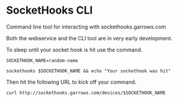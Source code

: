 # SocketHooks CLI

Command line tool for interacting with sockethooks.garrows.com

Both the webservice and the CLI tool are in very early development.


To sleep until your socket hook is hit use the command.
```
SOCKETHOOK_NAME=random-name

sockethooks $SOCKETHOOK_NAME && echo "Your sockethook was hit"
```

Then hit the following URL to kick off your command.
```
curl http://sockethooks.garrows.com/devices/$SOCKETHOOK_NAME
```
